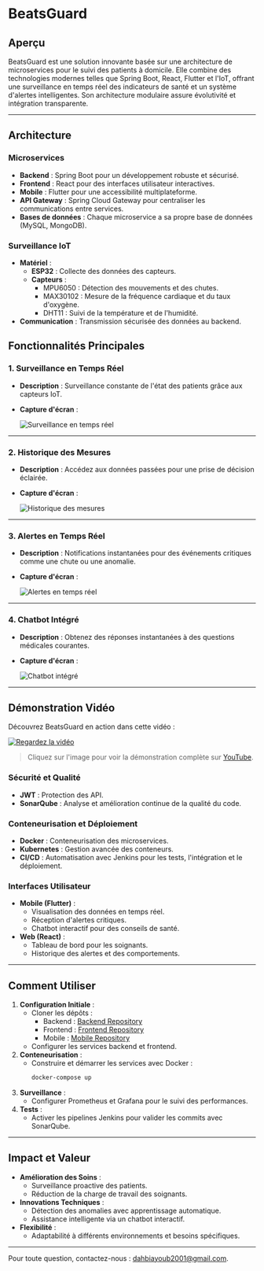 # BeatsGuard

## Aperçu

BeatsGuard est une solution innovante basée sur une architecture de microservices pour le suivi des patients à domicile. Elle combine des technologies modernes telles que Spring Boot, React, Flutter et l'IoT, offrant une surveillance en temps réel des indicateurs de santé et un système d'alertes intelligentes. Son architecture modulaire assure évolutivité et intégration transparente.

---

## Architecture 

### Microservices
- **Backend** : Spring Boot pour un développement robuste et sécurisé.
- **Frontend** : React pour des interfaces utilisateur interactives.
- **Mobile** : Flutter pour une accessibilité multiplateforme.
- **API Gateway** : Spring Cloud Gateway pour centraliser les communications entre services.
- **Bases de données** : Chaque microservice a sa propre base de données (MySQL, MongoDB).

### Surveillance IoT
- **Matériel** :
  - **ESP32** : Collecte des données des capteurs.
  - **Capteurs** :
    - MPU6050 : Détection des mouvements et des chutes.
    - MAX30102 : Mesure de la fréquence cardiaque et du taux d'oxygène.
    - DHT11 : Suivi de la température et de l'humidité.
- **Communication** : Transmission sécurisée des données au backend.

## Fonctionnalités Principales

### 1. Surveillance en Temps Réel
- **Description** : Surveillance constante de l'état des patients grâce aux capteurs IoT.
- **Capture d'écran** :
  
  ![Surveillance en temps réel](assets/screenshots/realtime-monitoring.png)

---

### 2. Historique des Mesures
- **Description** : Accédez aux données passées pour une prise de décision éclairée.
- **Capture d'écran** :
  
  ![Historique des mesures](assets/screenshots/measurement-history.png)

---

### 3. Alertes en Temps Réel
- **Description** : Notifications instantanées pour des événements critiques comme une chute ou une anomalie.
- **Capture d'écran** :
  
  ![Alertes en temps réel](assets/screenshots/alerts.png)

---

### 4. Chatbot Intégré
- **Description** : Obtenez des réponses instantanées à des questions médicales courantes.
- **Capture d'écran** :
  
  ![Chatbot intégré](assets/screenshots/chatbot.png)

---

## Démonstration Vidéo
Découvrez BeatsGuard en action dans cette vidéo :

[![Regardez la vidéo](assets/screenshots/video-thumbnail.png)](https://www.youtube.com/watch?v=example)

> Cliquez sur l'image pour voir la démonstration complète sur [YouTube](https://www.youtube.com/watch?v=example).


### Sécurité et Qualité
- **JWT** : Protection des API.
- **SonarQube** : Analyse et amélioration continue de la qualité du code.

### Conteneurisation et Déploiement
- **Docker** : Conteneurisation des microservices.
- **Kubernetes** : Gestion avancée des conteneurs.
- **CI/CD** : Automatisation avec Jenkins pour les tests, l'intégration et le déploiement.

### Interfaces Utilisateur
- **Mobile (Flutter)** :
  - Visualisation des données en temps réel.
  - Réception d'alertes critiques.
  - Chatbot interactif pour des conseils de santé.
- **Web (React)** :
  - Tableau de bord pour les soignants.
  - Historique des alertes et des comportements.

---

## Comment Utiliser

1. **Configuration Initiale** :
   - Cloner les dépôts :
     - Backend : [Backend Repository](https://github.com/hellodikki/beatsguard-backend)
     - Frontend : [Frontend Repository](https://github.com/hellodikki/beatsguard-frontend)
     - Mobile : [Mobile Repository](https://github.com/AhmedFatrah2001/beatsguard-mobile)
   - Configurer les services backend et frontend.
2. **Conteneurisation** :
   - Construire et démarrer les services avec Docker :
     ```bash
     docker-compose up
     ```
3. **Surveillance** :
   - Configurer Prometheus et Grafana pour le suivi des performances.
4. **Tests** :
   - Activer les pipelines Jenkins pour valider les commits avec SonarQube.

---

## Impact et Valeur

- **Amélioration des Soins** :
  - Surveillance proactive des patients.
  - Réduction de la charge de travail des soignants.
- **Innovations Techniques** :
  - Détection des anomalies avec apprentissage automatique.
  - Assistance intelligente via un chatbot interactif.
- **Flexibilité** :
  - Adaptabilité à différents environnements et besoins spécifiques.

---

Pour toute question, contactez-nous : [dahbiayoub2001@gmail.com](mailto:dahbiayoub2001@gmail.com).
